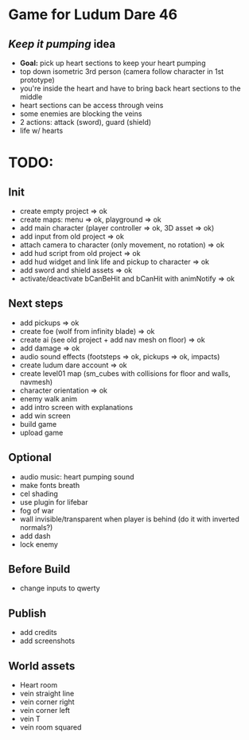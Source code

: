 # Game for Ludum Dare 46

## _Keep it pumping_ idea

- **Goal:** pick up heart sections to keep your heart pumping
- top down isometric 3rd person (camera follow character in 1st prototype)
- you're inside the heart and have to bring back heart sections to the middle
- heart sections can be access through veins
- some enemies are blocking the veins
- 2 actions: attack (sword), guard (shield)
- life w/ hearts

# TODO:

## Init

- create empty project => ok
- create maps: menu => ok, playground => ok
- add main character (player controller  => ok, 3D asset => ok)
- add input from old project => ok
- attach camera to character (only movement, no rotation) => ok
- add hud script from old project => ok
- add hud widget and link life and pickup to character => ok
- add sword and shield assets => ok
- activate/deactivate bCanBeHit and bCanHit with animNotify => ok

## Next steps

- add pickups => ok
- create foe (wolf from infinity blade) => ok
- create ai (see old project + add nav mesh on floor) => ok
- add damage => ok
- audio sound effects (footsteps => ok, pickups => ok, impacts)
- create ludum dare account => ok
- create level01 map (sm_cubes with collisions for floor and walls, navmesh)
- character orientation => ok
- enemy walk anim
- add intro screen with explanations
- add win screen
- build game
- upload game

## Optional

- audio music: heart pumping sound
- make fonts breath
- cel shading
- use plugin for lifebar
- fog of war
- wall invisible/transparent when player is behind (do it with inverted normals?)
- add dash
- lock enemy

## Before Build

- change inputs to qwerty

## Publish

- add credits
- add screenshots

## World assets
- Heart room
- vein straight line
- vein corner right
- vein corner left
- vein T
- vein room squared
